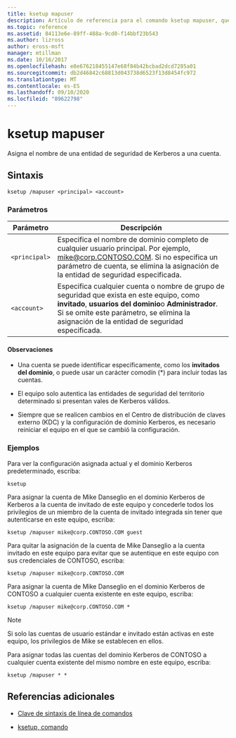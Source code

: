 ```yaml
---
title: ksetup mapuser
description: Artículo de referencia para el comando ksetup mapuser, que asigna el nombre de una entidad de seguridad de Kerberos a una cuenta.
ms.topic: reference
ms.assetid: 84113e6e-89ff-488a-9cd0-f14bbf23b543
ms.author: lizross
author: eross-msft
manager: mtillman
ms.date: 10/16/2017
ms.openlocfilehash: e8e676218455147e68f84b42bcbad2dcd7285a01
ms.sourcegitcommit: db2d46842c68813d043738d6523f13d8454fc972
ms.translationtype: MT
ms.contentlocale: es-ES
ms.lasthandoff: 09/10/2020
ms.locfileid: "89622798"
---
```

# <a name="ksetup-mapuser"></a>ksetup mapuser

Asigna el nombre de una entidad de seguridad de Kerberos a una cuenta.

## <a name="syntax"></a>Sintaxis

```
ksetup /mapuser <principal> <account>
```

### <a name="parameters"></a>Parámetros

| Parámetro | Descripción |
| --------- | ----------- |
| `<principal>` | Especifica el nombre de dominio completo de cualquier usuario principal. Por ejemplo, mike@corp.CONTOSO.COM. Si no especifica un parámetro de cuenta, se elimina la asignación de la entidad de seguridad especificada. |
| `<account>` | Especifica cualquier cuenta o nombre de grupo de seguridad que exista en este equipo, como **invitado**, **usuarios del dominio**o **Administrador**. Si se omite este parámetro, se elimina la asignación de la entidad de seguridad especificada. |

#### <a name="remarks"></a>Observaciones

- Una cuenta se puede identificar específicamente, como los **invitados del dominio**, o puede usar un carácter comodín (*) para incluir todas las cuentas.

- El equipo solo autentica las entidades de seguridad del territorio determinado si presentan vales de Kerberos válidos.

- Siempre que se realicen cambios en el Centro de distribución de claves externo (KDC) y la configuración de dominio Kerberos, es necesario reiniciar el equipo en el que se cambió la configuración.

### <a name="examples"></a>Ejemplos

Para ver la configuración asignada actual y el dominio Kerberos predeterminado, escriba:

```
ksetup
```

Para asignar la cuenta de Mike Danseglio en el dominio Kerberos de Kerberos a la cuenta de invitado de este equipo y concederle todos los privilegios de un miembro de la cuenta de invitado integrada sin tener que autenticarse en este equipo, escriba:

```
ksetup /mapuser mike@corp.CONTOSO.COM guest
```

Para quitar la asignación de la cuenta de Mike Danseglio a la cuenta invitado en este equipo para evitar que se autentique en este equipo con sus credenciales de CONTOSO, escriba:

```
ksetup /mapuser mike@corp.CONTOSO.COM
```

Para asignar la cuenta de Mike Danseglio en el dominio Kerberos de CONTOSO a cualquier cuenta existente en este equipo, escriba:

```
ksetup /mapuser mike@corp.CONTOSO.COM *
```

> [!NOTE]
> Si solo las cuentas de usuario estándar e invitado están activas en este equipo, los privilegios de Mike se establecen en ellos.

Para asignar todas las cuentas del dominio Kerberos de CONTOSO a cualquier cuenta existente del mismo nombre en este equipo, escriba:

```
ksetup /mapuser * *
```

## <a name="additional-references"></a>Referencias adicionales

- [Clave de sintaxis de línea de comandos](command-line-syntax-key.md)

- [ksetup, comando](ksetup.md)
